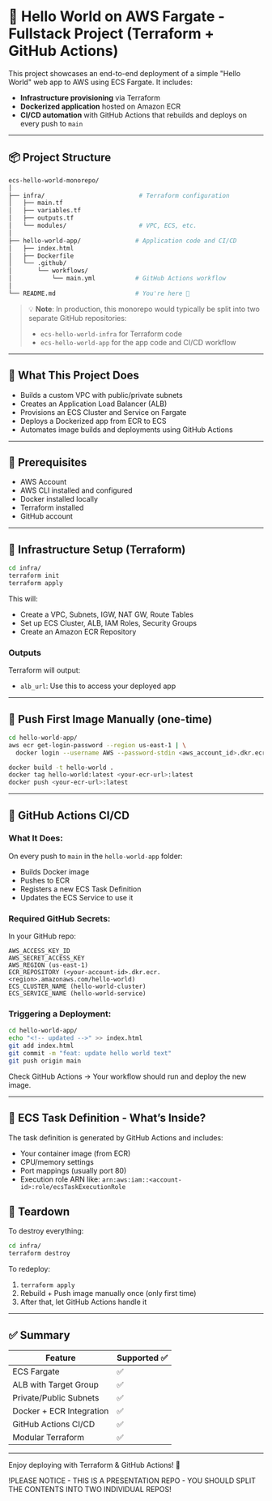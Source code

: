# 🚀 Hello World on AWS Fargate - Fullstack Project (Terraform + GitHub Actions)

This project showcases an end-to-end deployment of a simple "Hello World" web app to AWS using ECS Fargate. It includes:

* **Infrastructure provisioning** via Terraform
* **Dockerized application** hosted on Amazon ECR
* **CI/CD automation** with GitHub Actions that rebuilds and deploys on every push to `main`

---

## 📦 Project Structure

```bash
ecs-hello-world-monorepo/
│
├── infra/                          # Terraform configuration
│   ├── main.tf
│   ├── variables.tf
│   ├── outputs.tf
│   └── modules/                    # VPC, ECS, etc.
│
├── hello-world-app/               # Application code and CI/CD
│   ├── index.html
│   ├── Dockerfile
│   └── .github/
│       └── workflows/
│           └── main.yml           # GitHub Actions workflow
│
└── README.md                      # You're here 🚀
```

> 💡 **Note**: In production, this monorepo would typically be split into two separate GitHub repositories:
>
> * `ecs-hello-world-infra` for Terraform code
> * `ecs-hello-world-app` for the app code and CI/CD workflow

---

## 🎯 What This Project Does

* Builds a custom VPC with public/private subnets
* Creates an Application Load Balancer (ALB)
* Provisions an ECS Cluster and Service on Fargate
* Deploys a Dockerized app from ECR to ECS
* Automates image builds and deployments using GitHub Actions

---

## 🔧 Prerequisites

* AWS Account
* AWS CLI installed and configured
* Docker installed locally
* Terraform installed
* GitHub account

---

## 🧱 Infrastructure Setup (Terraform)

```bash
cd infra/
terraform init
terraform apply
```

This will:

* Create a VPC, Subnets, IGW, NAT GW, Route Tables
* Set up ECS Cluster, ALB, IAM Roles, Security Groups
* Create an Amazon ECR Repository

### Outputs

Terraform will output:

* `alb_url`: Use this to access your deployed app

---

## 🐳 Push First Image Manually (one-time)

```bash
cd hello-world-app/
aws ecr get-login-password --region us-east-1 | \
  docker login --username AWS --password-stdin <aws_account_id>.dkr.ecr.us-east-1.amazonaws.com

docker build -t hello-world .
docker tag hello-world:latest <your-ecr-url>:latest
docker push <your-ecr-url>:latest
```

---

## 🔁 GitHub Actions CI/CD

### What It Does:

On every push to `main` in the `hello-world-app` folder:

* Builds Docker image
* Pushes to ECR
* Registers a new ECS Task Definition
* Updates the ECS Service to use it

### Required GitHub Secrets:

In your GitHub repo:

```
AWS_ACCESS_KEY_ID
AWS_SECRET_ACCESS_KEY
AWS_REGION (us-east-1)
ECR_REPOSITORY (<your-account-id>.dkr.ecr.<region>.amazonaws.com/hello-world)
ECS_CLUSTER_NAME (hello-world-cluster)
ECS_SERVICE_NAME (hello-world-service)
```

### Triggering a Deployment:

```bash
cd hello-world-app/
echo "<!-- updated -->" >> index.html
git add index.html
git commit -m "feat: update hello world text"
git push origin main
```

Check GitHub Actions → Your workflow should run and deploy the new image.

---

## 📄 ECS Task Definition - What’s Inside?

The task definition is generated by GitHub Actions and includes:

* Your container image (from ECR)
* CPU/memory settings
* Port mappings (usually port 80)
* Execution role ARN like:
  `arn:aws:iam::<account-id>:role/ecsTaskExecutionRole`

## 🧹 Teardown

To destroy everything:

```bash
cd infra/
terraform destroy
```

To redeploy:

1. `terraform apply`
2. Rebuild + Push image manually once (only first time)
3. After that, let GitHub Actions handle it

---

## ✅ Summary

| Feature                  | Supported ✅ |
| ------------------------ | ----------- |
| ECS Fargate              | ✅           |
| ALB with Target Group    | ✅           |
| Private/Public Subnets   | ✅           |
| Docker + ECR Integration | ✅           |
| GitHub Actions CI/CD     | ✅           |
| Modular Terraform        | ✅           |

---

Enjoy deploying with Terraform & GitHub Actions! 🎉

!PLEASE NOTICE - THIS IS A PRESENTATION REPO - YOU SHOULD SPLIT THE CONTENTS INTO TWO INDIVIDUAL REPOS!
